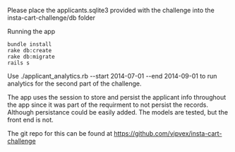 Please place the applicants.sqlite3 provided with the challenge into the insta-cart-challenge/db folder

Running the app

    bundle install
    rake db:create
    rake db:migrate
    rails s

Use ./applicant_analytics.rb --start 2014-07-01 --end 2014-09-01 to run analytics for the second part of the challenge.


The app uses the session to store and persist the applicant info throughout the app since it was part of the requirment to not persist the records. Although persistance could be easily added.
The models are tested, but the front end is not.

The git repo for this can be found at https://github.com/vipvex/insta-cart-challenge